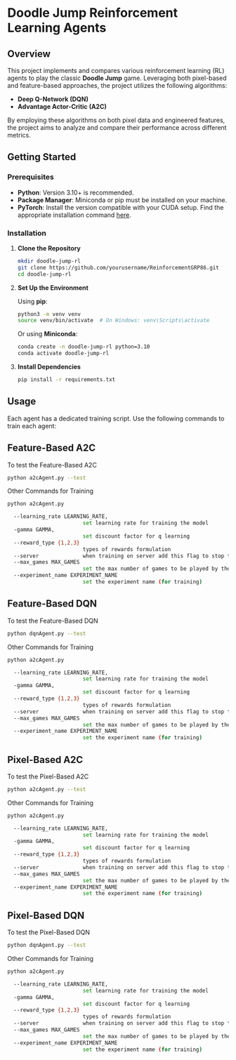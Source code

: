 # Doodle Jump Reinforcement Learning Agents

## Overview

This project implements and compares various reinforcement learning (RL) agents to play the classic **Doodle Jump** game. Leveraging both pixel-based and feature-based approaches, the project utilizes the following algorithms:

- **Deep Q-Network (DQN)**
- **Advantage Actor-Critic (A2C)**

By employing these algorithms on both pixel data and engineered features, the project aims to analyze and compare their performance across different metrics.

## Getting Started

### Prerequisites

- **Python**: Version 3.10+ is recommended.
- **Package Manager**: Miniconda or pip must be installed on your machine.
- **PyTorch**: Install the version compatible with your CUDA setup. Find the appropriate installation command [here](https://pytorch.org/get-started/previous-versions/).

### Installation

1. **Clone the Repository**

    ```bash
    mkdir doodle-jump-rl
    git clone https://github.com/yourusername/ReinforcementGRP86.git
    cd doodle-jump-rl
    ```
2. **Set Up the Environment**

    Using **pip**:

    ```bash
    python3 -m venv venv
    source venv/bin/activate  # On Windows: venv\Scripts\activate
    ```

    Or using **Miniconda**:

    ```bash
    conda create -n doodle-jump-rl python=3.10
    conda activate doodle-jump-rl
    ```

3. **Install Dependencies**

    ```bash
    pip install -r requirements.txt
    ```

## Usage

Each agent has a dedicated training script. Use the following commands to train each agent:

## Feature-Based A2C

To test the Feature-Based A2C
```bash
python a2cAgent.py --test
```
Other Commands for Training
```bash
python a2cAgent.py

  --learning_rate LEARNING_RATE,
                        set learning rate for training the model
  -gamma GAMMA, 
                        set discount factor for q learning
  --reward_type {1,2,3}
                        types of rewards formulation
  --server              when training on server add this flag to stop the game from rendering
  --max_games MAX_GAMES
                        set the max number of games to be played by the agent
  --experiment_name EXPERIMENT_NAME
                        set the experiment name (for training)
```

## Feature-Based DQN

To test the Feature-Based DQN
```bash
python dqnAgent.py --test
```
Other Commands for Training
```bash
python a2cAgent.py

  --learning_rate LEARNING_RATE,
                        set learning rate for training the model
  -gamma GAMMA, 
                        set discount factor for q learning
  --reward_type {1,2,3}
                        types of rewards formulation
  --server              when training on server add this flag to stop the game from rendering
  --max_games MAX_GAMES
                        set the max number of games to be played by the agent
  --experiment_name EXPERIMENT_NAME
                        set the experiment name (for training)
```

## Pixel-Based A2C

To test the Pixel-Based A2C
```bash
python a2cAgent.py --test
```
Other Commands for Training
```bash
python a2cAgent.py 

  --learning_rate LEARNING_RATE,
                        set learning rate for training the model
  -gamma GAMMA, 
                        set discount factor for q learning
  --reward_type {1,2,3}
                        types of rewards formulation
  --server              when training on server add this flag to stop the game from rendering
  --max_games MAX_GAMES
                        set the max number of games to be played by the agent
  --experiment_name EXPERIMENT_NAME
                        set the experiment name (for training)
```

## Pixel-Based DQN

To test the Pixel-Based DQN
```bash
python dqnAgent.py --test
```
Other Commands for Training
```bash
python a2cAgent.py

  --learning_rate LEARNING_RATE,
                        set learning rate for training the model
  -gamma GAMMA, 
                        set discount factor for q learning
  --reward_type {1,2,3}
                        types of rewards formulation
  --server              when training on server add this flag to stop the game from rendering
  --max_games MAX_GAMES
                        set the max number of games to be played by the agent
  --experiment_name EXPERIMENT_NAME
                        set the experiment name (for training)
```
